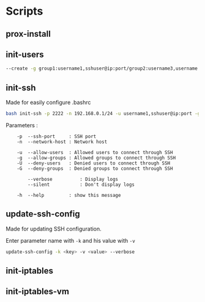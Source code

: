 # Scripts

## prox-install

## init-users
```sh
--create -g group1:username1,sshuser@ip:port/group2:username3,username
```

## init-ssh
Made for easily configure .bashrc
```sh
bash init-ssh -p 2222 -n 192.168.0.1/24 -u username1,sshuser@ip:port -g group1,group2 -U username3,sshuser@ip:port -G group4
```

Parameters :
```
    -p  --ssh-port     : SSH port
    -n  --network-host : Network host

    -u  --allow-users  : Allowed users to connect through SSH
    -g  --allow-groups : Allowed groups to connect through SSH
    -U  --deny-users   : Denied users to connect through SSH
    -G  --deny-groups  : Denied groups to connect through SSH

        --verbose          : Display logs
        --silent           : Don't display logs

    -h  --help         : show this message
```
## update-ssh-config
Made for updating SSH configuration.

Enter parameter name with `-k` and his value with `-v`
```sh
update-ssh-config -k <key> -v <value> --verbose
```

## init-iptables
## init-iptables-vm
